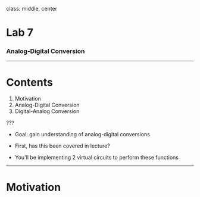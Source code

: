 class: middle, center

# Lab 7
### Analog-Digital Conversion

---

# Contents

1. Motivation
2. Analog-Digital Conversion
3. Digital-Analog Conversion

???

- Goal: gain understanding of analog-digital conversions
- First, has this been covered in lecture?

- You'll be implementing 2 virtual circuits to perform these functions

---

# Motivation

<div style="width: 100%; height: 100%; background-image: url(./ADC.gif);background-repeat: no-repeat; background-size: contain;"></div>

???

Analog: 
- continuous in quantity (voltage)
- continuous in time

Digital: 
- discrete in quantity (few bits)
- discrete in time

Our strategy: sample the analog periodically, to create a digital signal.

That leaves the question: given some voltage at some instant in time, how do we get bits out of it?

---

<div style="width: 100%; height: 100%; background-image: url(./Flash-ADC.jpg);background-repeat: no-repeat; background-size: contain;"></div>

???

- Flash ADC
- uses a "ladder" of resistors
    - so called because voltage gets higher as you go up

Ladder (on the left)
- at the top is a reference voltage, say 5V
- bottom is ground
- we assume our analog signal falls between this voltage range
- all resistances (R) are the same here, so voltage is in even steps (V1-V7)
- next step: compare these to the input voltage

Triangles are Op Amps
- amplify differences in voltage
- if the top voltage is higher, they "turn on", if lower, off
- ask an EE major! (not Elijah)
- the important part: we can treat their output as binary

Last step: Then use combinational logic to encode into a binary number
- you need to figure this out

---

class: middle, center

# ADC Questions?

???

Questions.

Lets move onto Digital-Analog Conversion.

---

<div style="width: 100%; height: 100%; background-image: url(./DAC.png);background-repeat: no-repeat; background-size: contain;"></div>

???

Digital to analog converters are a harder.
The diagram and equations help, but please do ask us for further explanation.

If you go through the equations on the page, you'll find the output voltage is negative.

Your last task is to invert the voltage so that it is the same magnitude, but positive. (Hint: use an inverting Op Amp)

### A Note on Voltages
- What's the maximum output of a DAC? 
- It's not the max voltage? It's 2^n -1 / 2^n.

---

### Image Sources

https://wiki.analog.com/_media/university/courses/electronics/text/chptr20-f1.gif

https://microcontrollerslab.com/flash-adc-working-3-bit-example-advantages-applications/

https://www.electronics-tutorial.net/analog-integrated-circuits/data-converters/binary-weighted-resistor-dac/